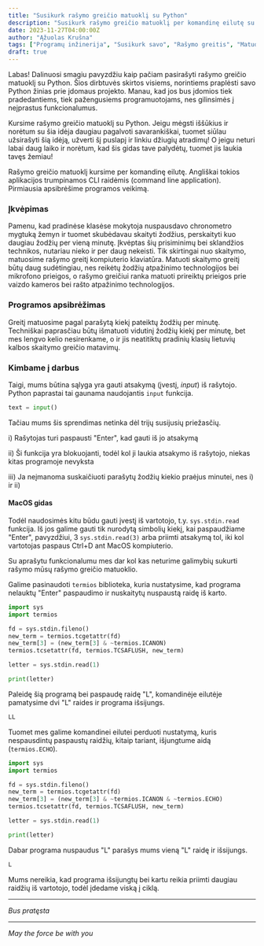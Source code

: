 ```yaml
---
title: "Susikurk rašymo greičio matuoklį su Python"
description: "Susikurk rašymo greičio matuoklį per komandinę eilutę su Python"
date: 2023-11-27T04:00:00Z
author: "Ąžuolas Krušna"
tags: ["Programų inžinerija", "Susikurk savo", "Rašymo greitis", "Matuoklis", "Gidas", "Python", "Software", "Create your own", "Writing speed", "Speedometer", "Tutorial"]
draft: true
---
```


Labas! Dalinuosi smagiu pavyzdžiu kaip pačiam pasirašyti rašymo greičio matuoklį su Python. Šios dirbtuvės skirtos visiems, norintiems praplėsti savo Python žinias prie įdomaus projekto. Manau, kad jos bus įdomios tiek pradedantiems, tiek pažengusiems programuotojams, nes gilinsimės į neįprastus funkcionalumus.

Kursime rašymo greičio matuoklį su Python. Jeigu mėgsti iššūkius ir norėtum su šia idėja daugiau pagalvoti savarankiškai, tuomet siūlau užsirašyti šią idėją, užverti šį puslapį ir linkiu džiugių atradimų! O jeigu neturi labai daug laiko ir norėtum, kad šis gidas tave palydėtų, tuomet jis laukia tavęs žemiau!

Rašymo greičio matuoklį kursime per komandinę eilutę. Angliškai tokios aplikacijos trumpinamos CLI raidėmis (command line application). Pirmiausia apsibrėšime programos veikimą. 

### Įkvėpimas

Pamenu, kad pradinėse klasėse mokytoja nuspausdavo chronometro mygtuką žemyn ir tuomet skubėdavau skaityti žodžius, perskaityti kuo daugiau žodžių per vieną minutę. Įkvėptas šių prisiminimų bei sklandžios technikos, nutariau nieko ir per daug nekeisti. Tik skirtingai nuo skaitymo, matuosime rašymo greitį kompiuterio klaviatūra. Matuoti skaitymo greitį būtų daug sudėtingiau, nes reikėtų žodžių atpažinimo technologijos bei mikrofono prieigos, o rašymo greičiui ranka matuoti prireiktų prieigos prie vaizdo kameros bei rašto atpažinimo technologijos.                                                                         

### Programos apsibrėžimas

Greitį matuosime pagal parašytą kiekį pateiktų žodžių per minutę. Techniškai paprasčiau būtų išmatuoti vidutinį žodžių kiekį per minutę, bet mes lengvo kelio nesirenkame, o ir jis neatitiktų pradinių klasių lietuvių kalbos skaitymo greičio matavimų.

### Kimbame į darbus

Taigi, mums būtina sąlyga yra gauti atsakymą (įvestį, _input_) iš rašytojo. Python paprastai tai gaunama naudojantis `input` funkcija.

```python
text = input()
```

Tačiau mums šis sprendimas netinka dėl trijų susijusių priežasčių.

i) Rašytojas turi paspausti "Enter", kad gauti iš jo atsakymą

ii) Ši funkcija yra blokuojanti, todėl kol ji laukia atsakymo iš rašytojo, niekas kitas programoje nevyksta

iii) Ja neįmanoma suskaičiuoti parašytų žodžių kiekio praėjus minutei, nes i) ir ii)

#### MacOS gidas

Todėl naudosimės kitu būdu gauti įvestį iš vartotojo, t.y. `sys.stdin.read` funkcija. Iš jos galime gauti tik nurodytą simbolių kiekį, kai paspaudžiame "Enter", pavyzdžiui, 3 `sys.stdin.read(3)` arba priimti atsakymą tol, iki kol vartotojas paspaus Ctrl+D ant MacOS kompiuterio.

Su aprašytu funkcionalumu mes dar kol kas neturime galimybių sukurti rašymo mūsų rašymo greičio matuoklio.

Galime pasinaudoti `termios` biblioteka, kuria nustatysime, kad programa nelauktų "Enter" paspaudimo ir nuskaitytų nuspaustą raidę iš karto.

```python
import sys
import termios

fd = sys.stdin.fileno()
new_term = termios.tcgetattr(fd)
new_term[3] = (new_term[3] & ~termios.ICANON)
termios.tcsetattr(fd, termios.TCSAFLUSH, new_term)

letter = sys.stdin.read(1)

print(letter)
```

Paleidę šią programą bei paspaudę raidę "L", komandinėje eilutėje pamatysime dvi "L" raides ir programa išsijungs.

```bash
LL
```

Tuomet mes galime komandinei eilutei perduoti nustatymą, kuris nespausdintų paspaustų raidžių, kitaip tariant, išjungtume aidą (`termios.ECHO`).

```python
import sys
import termios

fd = sys.stdin.fileno()
new_term = termios.tcgetattr(fd)
new_term[3] = (new_term[3] & ~termios.ICANON & ~termios.ECHO)
termios.tcsetattr(fd, termios.TCSAFLUSH, new_term)

letter = sys.stdin.read(1)

print(letter)
```

Dabar programa nuspaudus "L" parašys mums vieną "L" raidę ir išsijungs.

```bash
L
```

Mums nereikia, kad programa išsijungtų bei kartu reikia priimti daugiau raidžių iš vartotojo, todėl įdedame viską į ciklą.

***

_Bus pratęsta_

***

_May the force be with you_
